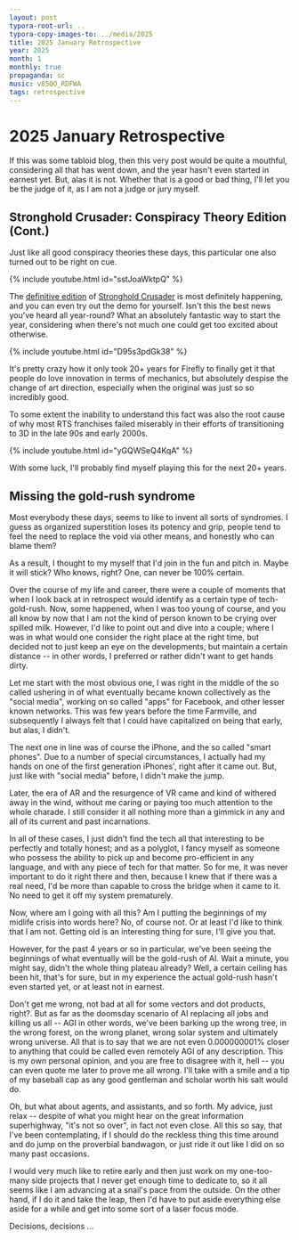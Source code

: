 ```yaml
---
layout: post
typora-root-url: ..
typora-copy-images-to: ../media/2025
title: 2025 January Retrospective
year: 2025
month: 1
monthly: true
propaganda: sc
music: v85QO_RDFWA
tags: retrospective
---
```


# 2025 January Retrospective

If this was some tabloid blog, then this very post would be quite a mouthful, considering all that has went down, and the year hasn't even started in earnest yet. But, alas it is not. Whether that is a good or bad thing, I'll let you be the judge of it, as I am not a judge or jury myself.

## Stronghold Crusader: Conspiracy Theory Edition (Cont.)

Just like all good conspiracy theories these days, this particular one also turned out to be right on cue.

{% include youtube.html id="sstJoaWktpQ" %}

The [definitive edition][scdefed] of [Stronghold Crusader][sc] is most definitely happening, and you can even try out the demo for yourself. Isn't this the best news you've heard all year-round? What an absolutely fantastic way to start the year, considering when there's not much one could get too excited about otherwise.

{% include youtube.html id="D95s3pdGk38" %}

It's pretty crazy how it only took 20+ years for Firefly to finally get it that people do love innovation in terms of mechanics, but absolutely despise the change of art direction, especially when the original was just so so incredibly good.

To some extent the inability to understand this fact was also the root cause of why most RTS franchises failed miserably in their efforts of transitioning to 3D in the late 90s and early 2000s.

{% include youtube.html id="yGQWSeQ4KqA" %}

With some luck, I'll probably find myself playing this for the next 20+ years.

## Missing the gold-rush syndrome

Most everybody these days, seems to like to invent all sorts of syndromes. I guess as organized superstition loses its potency and grip, people tend to feel the need to replace the void via other means, and honestly who can blame them?

As a result, I thought to my myself that I'd join in the fun and pitch in. Maybe it will stick? Who knows, right? One, can never be 100% certain.

Over the course of my life and career, there were a couple of moments that when I look back at in retrospect would identify as a certain type of tech-gold-rush. Now, some happened, when I was too young of course, and you all know by now that I am not the kind of person known to be crying over spilled milk. However, I'd like to point out and dive into a couple; where I was in what would one consider the right place at the right time, but decided not to just keep an eye on the developments, but maintain a certain distance -- in other words, I preferred or rather didn't want to get hands dirty.

Let me start with the most obvious one, I was right in the middle of the so called ushering in of what eventually became known collectively as the "social media", working on so called "apps" for Facebook, and other lesser known networks. This was few years before the time Farmville, and subsequently I always felt that I could have capitalized on being that early, but alas, I didn't.

The next one in line was of course the iPhone, and the so called "smart phones". Due to a number of special circumstances, I actually had my hands on one of the first generation iPhones', right after it came out. But, just like with "social media" before, I didn't make the jump.

Later, the era of AR and the resurgence of VR came and kind of withered away in the wind, without me caring or paying too much attention to the whole charade. I still consider it all nothing more than a gimmick in any and all of its current and past incarnations.

In all of these cases, I just didn't find the tech all that interesting to be perfectly and totally honest; and as a polyglot, I fancy myself as someone who possess the ability to pick up and become pro-efficient in any language, and with any piece of tech for that matter. So for me, it was never important to do it right there and then, because I knew that if there was a real need, I'd be more than capable to cross the bridge when it came to it. No need to get it off my system prematurely.

Now, where am I going with all this? Am I putting the beginnings of my midlife crisis into words here? No, of course not. Or at least I'd like to think that I am not. Getting old is an interesting thing for sure, I'll give you that.

However, for the past 4 years or so in particular, we've been seeing the beginnings of what eventually will be the gold-rush of AI. Wait a minute, you might say, didn't the whole thing plateau already? Well, a certain ceiling has been hit, that's for sure, but in my experience the actual gold-rush hasn't even started yet, or at least not in earnest.

Don't get me wrong, not bad at all for some vectors and dot products, right?. But as far as the doomsday scenario of AI replacing all jobs and killing us all -- AGI in other words, we've been barking up the wrong tree, in the wrong forest, on the wrong planet, wrong solar system and ultimately wrong universe. All that is to say that we are not even 0.000000001% closer to anything that could be called even remotely AGI of any description. This is my own personal opinion, and you are free to disagree with it, hell -- you can even quote me later to prove me all wrong. I'll take with a smile and a tip of my baseball cap as any good gentleman and scholar worth his salt would do.

Oh, but what about agents, and assistants, and so forth. My advice, just relax -- despite of what you might hear on the great information superhighway, "it's not so over", in fact not even close. All this so say, that I've been contemplating, if I should do the reckless thing this time around and do jump on the proverbial bandwagon, or just ride it out like I did on so many past occasions.

I would very much like to retire early and then just work on my one-too-many side projects that I never get enough time to dedicate to, so it all seems like I am advancing at a snail's pace from the outside. On the other hand, if I do it and take the leap, then I'd have to put aside everything else aside for a while and get into some sort of a laser focus mode.

Decisions, decisions ...

[scdefed]: https://store.steampowered.com/app/3024040/Stronghold_Crusader_Definitive_Edition/
[sc]: https://en.wikipedia.org/wiki/Stronghold:_Crusader
